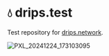 # 💧 drips.test
Test repository for [drips.network](https://www.drips.network/).

![PXL_20241224_173103095](https://github.com/user-attachments/assets/7a36a378-230f-4145-afe1-e4cc38ae5e2b)

